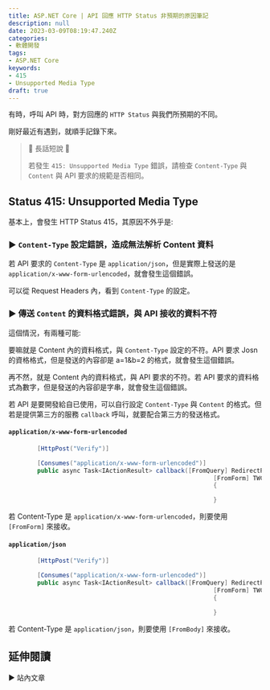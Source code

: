 ```yaml
---
title: ASP.NET Core | API 回應 HTTP Status 非預期的原因筆記
description: null
date: 2023-03-09T08:19:47.240Z
categories: 
- 軟體開發
tags: 
- ASP.NET Core
keywords: 
- 415
- Unsupported Media Type
draft: true
---
```


有時，呼叫 API 時，對方回應的 `HTTP Status` 與我們所預期的不同。

剛好最近有遇到，就順手記錄下來。

> 🔖 長話短說 🔖
>
> 若發生 `415: Unsupported Media Type` 錯誤，請檢查 `Content-Type` 與 `Content` 與 API 要求的規範是否相同。

<!--more-->

## Status 415: Unsupported Media Type

基本上，會發生 HTTP Status 415，其原因不外乎是:

### ▶ `Content-Type` 設定錯誤，造成無法解析 Content 資料

若 API 要求的 `Content-Type` 是 `application/json`，但是實際上發送的是 `application/x-www-form-urlencoded`，就會發生這個錯誤。

可以從 Request Headers 內，看到 `Content-Type` 的設定。

### ▶ 傳送 `Content` 的資料格式錯誤，與 API 接收的資料不符

這個情況，有兩種可能:

要嘛就是 Content 內的資料格式，與 `Content-Type` 設定的不符。API 要求 Josn 的資格格式，但是發送的內容卻是 a=1&b=2 的格式，就會發生這個錯誤。

再不然，就是 Content 內的資料格式，與 API 要求的不符。若 API 要求的資料格式為數字，但是發送的內容卻是字串，就會發生這個錯誤。

若 API 是要開發給自已使用，可以自行設定 `Content-Type` 與 `Content` 的格式。但若是提供第三方的服務 `callback` 呼叫，就要配合第三方的發送格式。

#### `application/x-www-form-urlencoded`

```csharp
        [HttpPost("Verify")]

        [Consumes("application/x-www-form-urlencoded")]
        public async Task<IActionResult> callback([FromQuery] RedirectParameters parameters,
                                                         [FromForm] TWCADoResult doResult)
                                                         {

                                                         }

```

若 Content-Type 是 `application/x-www-form-urlencoded`，則要使用 `[FromForm]` 來接收。

#### `application/json`

```csharp
        [HttpPost("Verify")]

        [Consumes("application/x-www-form-urlencoded")]
        public async Task<IActionResult> callback([FromQuery] RedirectParameters parameters,
                                                         [FromForm] TWCADoResult doResult)
                                                         {

                                                         }


```

若 Content-Type 是 `application/json`，則要使用 `[FromBody]` 來接收。

## 延伸閱讀

▶ 站內文章
